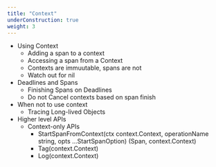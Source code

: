 ```yaml
---
title: "Context"
underConstruction: true
weight: 3
---
```


* Using Context
  * Adding a span to a context
  * Accessing a span from a Context
  * Contexts are immuutable, spans are not
  * Watch out for nil
* Deadlines and Spans
  * Finishing Spans on Deadlines
  * Do not Cancel contexts based on span finish
* When not to use context
  * Tracing Long-lived Objects
* Higher level APIs
  * Context-only APIs
    * StartSpanFromContext(ctx context.Context, operationName string, opts ...StartSpanOption) (Span, context.Context)
    * Tag(context.Context)
    * Log(context.Context)
